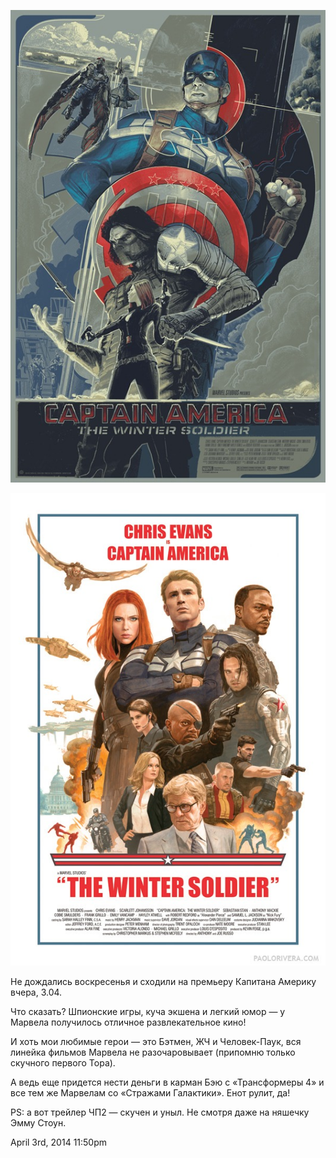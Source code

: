![](./_resources/81649763989_0.jpg)

![](./_resources/81649763989_1.jpg)

Не дождались воскресенья и сходили на премьеру Капитана Америку вчера,
3.04.

Что сказать? Шпионские игры, куча экшена и легкий юмор — у Марвела
получилось отличное развлекательное кино!

И хоть мои любимые герои — это Бэтмен, ЖЧ и Человек-Паук, вся линейка
фильмов Марвела не разочаровывает (припомню только скучного первого
Тора).

А ведь еще придется нести деньги в карман Бэю с «Трансформеры 4» и все
тем же Марвелам со «Стражами Галактики». Енот рулит, да!

PS: а вот трейлер ЧП2 — скучен и уныл. Не смотря даже на няшечку Эмму
Стоун.

<span id="timestamp"> April 3rd, 2014 11:50pm </span>
